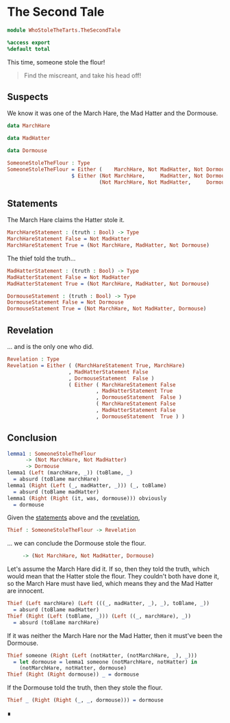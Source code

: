 The Second Tale
===============

```idris
module WhoStoleTheTarts.TheSecondTale

%access export
%default total
```

This time, someone stole the flour!
<blockquote>
Find the miscreant, and take his head off!
</blockquote>

Suspects
--------

We know it was one of the March Hare, the Mad Hatter and the Dormouse.

```idris
data MarchHare

data MadHatter

data Dormouse

SomeoneStoleTheFlour : Type
SomeoneStoleTheFlour = Either (    MarchHare, Not MadHatter, Not Dormouse)
                     $ Either (Not MarchHare,     MadHatter, Not Dormouse)
                              (Not MarchHare, Not MadHatter,     Dormouse)
```

Statements
----------

The March Hare claims the Hatter stole it.

```idris
MarchHareStatement : (truth : Bool) -> Type
MarchHareStatement False = Not MadHatter
MarchHareStatement True = (Not MarchHare, MadHatter, Not Dormouse)
```

The thief told the truth...

```idris
MadHatterStatement : (truth : Bool) -> Type
MadHatterStatement False = Not MadHatter
MadHatterStatement True = (Not MarchHare, MadHatter, Not Dormouse)
```

```idris
DormouseStatement : (truth : Bool) -> Type
DormouseStatement False = Not Dormouse
DormouseStatement True = (Not MarchHare, Not MadHatter, Dormouse)
```

Revelation
----------

... and is the only one who did.

```idris
Revelation : Type
Revelation = Either ( (MarchHareStatement True, MarchHare)
                    , MadHatterStatement False
                    , DormouseStatement  False )
                    ( Either ( MarchHareStatement False
                             , MadHatterStatement True
                             , DormouseStatement  False )
                             ( MarchHareStatement False
                             , MadHatterStatement False
                             , DormouseStatement  True ) )
```

Conclusion
----------

```idris
lemma1 : SomeoneStoleTheFlour
      -> (Not MarchHare, Not MadHatter)
      -> Dormouse
lemma1 (Left (marchHare, _)) (toBlame, _)
  = absurd (toBlame marchHare)
lemma1 (Right (Left (_, madHatter, _))) (_, toBlame)
  = absurd (toBlame madHatter)
lemma1 (Right (Right (it, was, dormouse))) obviously
  = dormouse
```

Given the [statements](#statements) above and the [revelation](#revelation),

```idris
Thief : SomeoneStoleTheFlour -> Revelation
```

... we can conclude the Dormouse stole the flour.

```idris
     -> (Not MarchHare, Not MadHatter, Dormouse)
```

Let's assume the March Hare did it. If so, then they told the truth, which would
mean that the Hatter stole the flour. They couldn't both have done it, so the
March Hare must have lied, which means they and the Mad Hatter are innocent.

```idris
Thief (Left marchHare) (Left (((_, madHatter, _), _), toBlame, _))
  = absurd (toBlame madHatter)
Thief (Right (Left (toBlame, _))) (Left ((_, marchHare), _))
  = absurd (toBlame marchHare)
```

If it was neither the March Hare nor the Mad Hatter,
then it must've been the Dormouse.

```idris
Thief someone (Right (Left (notHatter, (notMarchHare, _), _)))
  = let dormouse = lemma1 someone (notMarchHare, notHatter) in
    (notMarchHare, notHatter, dormouse)
Thief (Right (Right dormouse)) _ = dormouse
```

If the Dormouse told the truth,
then they stole the flour.

```idris
Thief _ (Right (Right (_, _, dormouse))) = dormouse
```

∎
